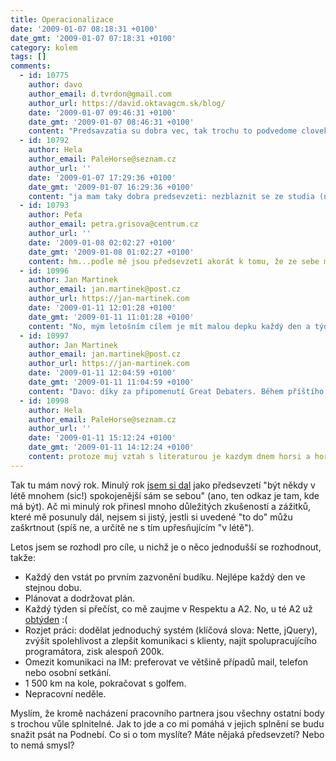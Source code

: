 ```yaml
---
title: Operacionalizace
date: '2009-01-07 08:18:31 +0100'
date_gmt: '2009-01-07 07:18:31 +0100'
category: kolem
tags: []
comments:
  - id: 10775
    author: davo
    author_email: d.tvrdon@gmail.com
    author_url: https://david.oktavagcm.sk/blog/
    date: '2009-01-07 09:46:31 +0100'
    date_gmt: '2009-01-07 08:46:31 +0100'
    content: "Predsavzatia su dobra vec, tak trochu to podvedome cloveka nuti nieco robit dodrziavat, nie v zmysle obmedzenia slobody, pretoze si to clovek sam urcuje aby mohol stihat viac veci, pripadne veci, ktore ho zaujimaju. Ako bolo v jednom skvelom filme ( https://www.imdb.com/title/tt0427309/ ): \"We do what we have to do in order to do what we want to do.\" Ja som si predsavzal, ze sa nevzdam, ako je dalsom peknom filme \r\n( https://www.imdb.com/title/tt0372784/ ) uvedene: \"Padame aby sme sa naucili vstavat.\""
  - id: 10792
    author: Hela
    author_email: PaleHorse@seznam.cz
    author_url: ''
    date: '2009-01-07 17:29:36 +0100'
    date_gmt: '2009-01-07 16:29:36 +0100'
    content: "ja mam taky dobra predsevzeti: nezblaznit se ze studia (na to jsem opravdu zvedava) a nepovrazdit na katedre literaty ...\r\na jinak ti drzim palce, at se dari predsevzeti dodrzovat (aspon trochu ;)"
  - id: 10793
    author: Peťa
    author_email: petra.grisova@centrum.cz
    author_url: ''
    date: '2009-01-08 02:02:27 +0100'
    date_gmt: '2009-01-08 01:02:27 +0100'
    content: hm...podle mě jsou předsevzetí akorát k tomu, že ze sebe máme na konci roku depku......:(
  - id: 10996
    author: Jan Martinek
    author_email: jan.martinek@post.cz
    author_url: https://jan-martinek.com
    date: '2009-01-11 12:01:28 +0100'
    date_gmt: '2009-01-11 11:01:28 +0100'
    content: "No, mým letošním cílem je mít malou depku každý den a týden, kdy se mi to nepovede, abych předešel závěrečné velké depce :)\r\n\r\n(Zatím to vcelku jde :))"
  - id: 10997
    author: Jan Martinek
    author_email: jan.martinek@post.cz
    author_url: https://jan-martinek.com
    date: '2009-01-11 12:04:59 +0100'
    date_gmt: '2009-01-11 11:04:59 +0100'
    content: "Davo: díky za připomenutí Great Debaters. Během příštího týdne je snad uvidím :)\r\n\r\nA držím palce! (Aj tobě, Helo - ty literáty chceš vraždit proč?)"
  - id: 10998
    author: Hela
    author_email: PaleHorse@seznam.cz
    author_url: ''
    date: '2009-01-11 15:12:24 +0100'
    date_gmt: '2009-01-11 14:12:24 +0100'
    content: protoze muj vztah s literaturou je kazdym dnem horsi a horsi (coz me ze zacatku i mrzelo) ... a to mne cekaji souborky a statnice - ktere jsou z velke casti z literatury, o ktere posledni dobou nejsem schopna rict kloudne slovo... a abych se potom mohla venovat lingvistice tak musim udelat statnice z literatury a cely je to na h... toz asi proto :(
---
```

<p>Tak tu mám nový rok. Minulý rok <a href="https://podnebi.jan-martinek.com/?m=200712">jsem si dal</a> jako předsevzetí "být někdy v létě mnohem (sic!) spokojenější sám se sebou" (ano, ten odkaz je tam, kde má být). Ač mi minulý rok přinesl mnoho důležitých zkušeností a zážitků, které mě posunuly dál, nejsem si jistý, jestli si uvedené "to do" můžu zaškrtnout (spíš ne, a určitě ne s tím upřesňujícím "v létě").</p>
<p>Letos jsem se rozhodl pro cíle, u nichž je o něco jednodušší se rozhodnout, takže:</p>
<ul>
<li>Každý den vstát po prvním zazvonění budíku. Nejlépe každý den ve stejnou dobu.</li>
<li>Plánovat a dodržovat plán.</li>
<li>Každý týden si přečíst, co mě zaujme v Respektu a A2. No, u té A2 už <a href="https://www.advojka.cz:80/archiv/2008/50/editorial">obtýden</a> :(</li>
<li>Rozjet práci: dodělat jednoduchý systém (klíčová slova: Nette, jQuery), zvýšit spolehlivost a zlepšit komunikaci s klienty, najít spolupracujícího programátora, zisk alespoň 200k.</li>
<li>Omezit komunikaci na IM: preferovat ve většině případů mail, telefon nebo osobní setkání.</li>
<li>1 500 km na kole, pokračovat s golfem.</li>
<li>Nepracovní neděle.</li>
</ul>
<p>Myslím, že kromě nacházení pracovního partnera jsou všechny ostatní body s trochou vůle splnitelné. Jak to jde a co mi pomáhá v jejich splnění se budu snažit psát na Podnebí. Co si o tom myslíte? Máte nějaká předsevzetí? Nebo to nemá smysl?</p>
